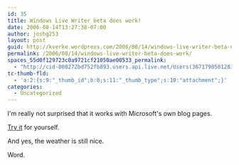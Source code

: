 ```yaml
---
id: 35
title: Windows Live Writer beta does work!
date: 2006-08-14T13:27:38-07:00
author: joshg253
layout: post
guid: http://kverke.wordpress.com/2006/08/14/windows-live-writer-beta-does-work
permalink: /2006/08/14/windows-live-writer-beta-does-work/
spaces_55d0f129723c0a9721cf21050ae00533_permalink:
  - "http://cid-008272bd752fb893.users.api.live.net/Users(36717905012832403)/Blogs('8272BD752FB893!119')/Entries('8272BD752FB893!132')?authkey=qzv*9nrLDjE%24"
tc-thumb-fld:
  - 'a:2:{s:9:"_thumb_id";b:0;s:11:"_thumb_type";s:10:"attachment";}'
categories:
  - Uncategorized
---
```

<div id="msgcns!8272BD752FB893!132" class="bvMsg"><p>I'm really not surprised that it works with Microsoft's own blog pages.</p> <p><a href="https://windowslivewriter.spaces.live.com/">Try it</a> for yourself.</p> <p>And yes, the weather is still nice.</p> <p>Word.</p></div>